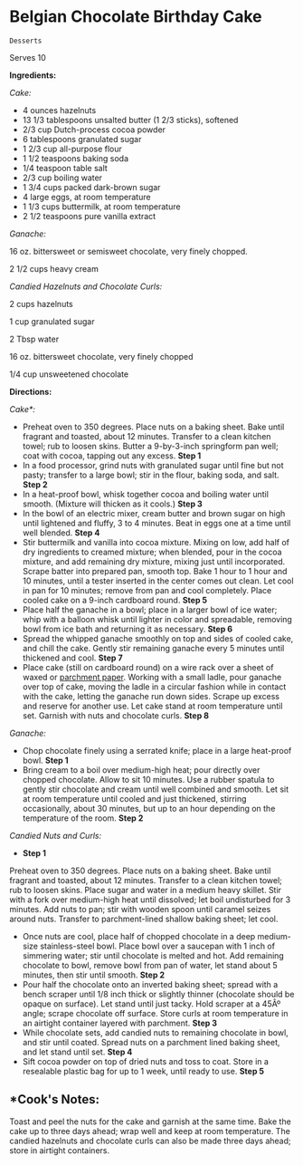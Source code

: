 # Belgian Chocolate Birthday Cake

`Desserts`

Serves 10

**Ingredients:**

_Cake:_

- 4 ounces hazelnuts 
- 13 1/3 tablespoons unsalted butter (1 2/3 sticks), softened 
- 2/3 cup Dutch-process cocoa powder 
- 6 tablespoons granulated sugar 
- 1 2/3 cup all-purpose flour 
- 1 1/2 teaspoons baking soda 
- 1/4 teaspoon table salt 
- 2/3 cup boiling water 
- 1 3/4 cups packed dark-brown sugar 
- 4 large eggs, at room temperature 
- 1 1/3 cups buttermilk, at room temperature 
- 2 1/2 teaspoons pure vanilla extract

_Ganache:_

16 oz. bittersweet or semisweet chocolate, very finely chopped.

2 1/2 cups heavy cream

_Candied Hazelnuts and Chocolate Curls:_

2 cups hazelnuts

1 cup granulated sugar

2 Tbsp water

16 oz. bittersweet chocolate, very finely chopped 

1/4 cup unsweetened chocolate 

**Directions:**

_Cake*:_

- Preheat oven to 350 degrees. Place nuts on a baking sheet. Bake until fragrant and toasted, about 12 minutes. Transfer to a clean kitchen towel; rub to loosen skins. Butter a 9-by-3-inch springform pan well; coat with cocoa, tapping out any excess.
    **Step 1**
- In a food processor, grind nuts with granulated sugar until fine but not pasty; transfer to a large bowl; stir in the flour, baking soda, and salt.
    **Step 2**
- In a heat-proof bowl, whisk together cocoa and boiling water until smooth. (Mixture will thicken as it cools.)
    **Step 3**
- In the bowl of an electric mixer, cream butter and brown sugar on high until lightened and fluffy, 3 to 4 minutes. Beat in eggs one at a time until well blended.
    **Step 4**
- Stir buttermilk and vanilla into cocoa mixture. Mixing on low, add half of dry ingredients to creamed mixture; when blended, pour in the cocoa mixture, and add remaining dry mixture, mixing just until incorporated. Scrape batter into prepared pan, smooth top. Bake 1 hour to 1 hour and 10 minutes, until a tester inserted in the center comes out clean. Let cool in pan for 10 minutes; remove from pan and cool completely. Place cooled cake on a 9-inch cardboard round.
    **Step 5**
- Place half the ganache in a bowl; place in a larger bowl of ice water; whip with a balloon whisk until lighter in color and spreadable, removing bowl from ice bath and returning it as necessary.
    **Step 6**
- Spread the whipped ganache smoothly on top and sides of cooled cake, and chill the cake. Gently stir remaining ganache every 5 minutes until thickened and cool.
    **Step 7**
- Place cake (still on cardboard round) on a wire rack over a sheet of waxed or [parchment paper](https://www.marthastewart.com/269281/parchment-vs-wax-paper). Working with a small ladle, pour ganache over top of cake, moving the ladle in a circular fashion while in contact with the cake, letting the ganache run down sides. Scrape up excess and reserve for another use. Let cake stand at room temperature until set. Garnish with nuts and chocolate curls.
    **Step 8**

_Ganache:_

- Chop chocolate finely using a serrated knife; place in a large heat-proof bowl.
    **Step 1**
- Bring cream to a boil over medium-high heat; pour directly over chopped chocolate. Allow to sit 10 minutes. Use a rubber spatula to gently stir chocolate and cream until well combined and smooth. Let sit at room temperature until cooled and just thickened, stirring occasionally, about 30 minutes, but up to an hour depending on the temperature of the room.
    **Step 2**

_Candied Nuts and Curls:_

- **Step 1**

Preheat oven to 350 degrees. Place nuts on a baking sheet. Bake until fragrant and toasted, about 12 minutes. Transfer to a clean kitchen towel; rub to loosen skins. Place sugar and water in a medium heavy skillet. Stir with a fork over medium-high heat until dissolved; let boil undisturbed for 3 minutes. Add nuts to pan; stir with wooden spoon until caramel seizes around nuts. Transfer to parchment-lined shallow baking sheet; let cool.

- Once nuts are cool, place half of chopped chocolate in a deep medium-size stainless-steel bowl. Place bowl over a saucepan with 1 inch of simmering water; stir until chocolate is melted and hot. Add remaining chocolate to bowl, remove bowl from pan of water, let stand about 5 minutes, then stir until smooth.
    **Step 2**
- Pour half the chocolate onto an inverted baking sheet; spread with a bench scraper until 1/8 inch thick or slightly thinner (chocolate should be opaque on surface). Let stand until just tacky. Hold scraper at a 45Âº angle; scrape chocolate off surface. Store curls at room temperature in an airtight container layered with parchment.
    **Step 3**
- While chocolate sets, add candied nuts to remaining chocolate in bowl, and stir until coated. Spread nuts on a parchment lined baking sheet, and let stand until set.
    **Step 4**
- Sift cocoa powder on top of dried nuts and toss to coat. Store in a resealable plastic bag for up to 1 week, until ready to use.
    **Step 5**

## *Cook's Notes: 

Toast and peel the nuts for the cake and garnish at the same time. Bake the cake up to three days ahead; wrap well and keep at room temperature. The candied hazelnuts and chocolate curls can also be made three days ahead; store in airtight containers.
